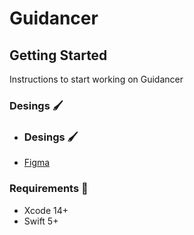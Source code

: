 
# Guidancer

## Getting Started

Instructions to start working on Guidancer

### Desings :paintbrush:

- ### Desings :paintbrush:

- [Figma](https://www.figma.com/file/WUTl7PZUm5QvmQtXuC0dON/Untitled?node-id=0%3A1)

### Requirements 🚧

- Xcode 14+
- Swift 5+
